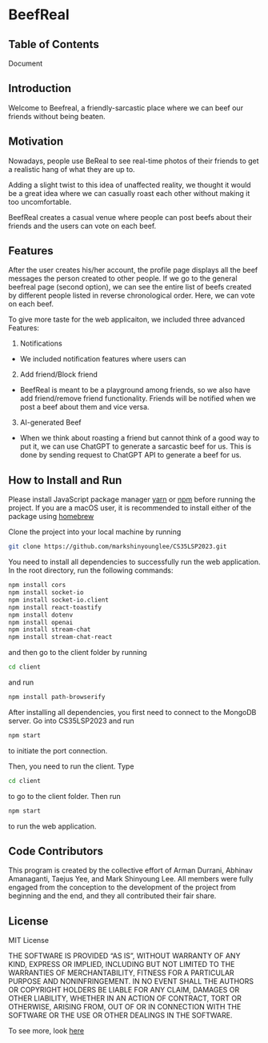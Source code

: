 # BeefReal

## Table of Contents
<a name="general-info"></a>
Document

## Introduction
Welcome to Beefreal, a friendly-sarcastic place where we can beef our friends without being beaten.

## Motivation
Nowadays, people use BeReal to see real-time photos of their friends to get a realistic hang of what they are up to. 

Adding a slight twist to this idea of unaffected reality, we thought it would be a great idea where we can casually roast each other without making it too uncomfortable.

BeefReal creates a casual venue where people can post beefs about their friends and the users can vote on each beef. 


## Features
After the user creates his/her account, the profile page displays all the beef messages the person created to other people. If we go to the general beefreal page (second option), we can see the entire list of beefs created by different people listed in reverse chronological order. Here, we can vote on each beef.

To give more taste for the web applicaiton, we included three advanced Features:
1. Notifications
* We included notification features where users can

2. Add friend/Block friend
* BeefReal is meant to be a playground among friends, so we also have add friend/remove friend functionality. Friends will be notified when we post a beef about them and vice versa. 

3. AI-generated Beef
* When we think about roasting a friend but cannot think of a good way to put it, we can use ChatGPT to generate a sarcastic beef for us. This is done by sending request to ChatGPT API to generate a beef for us.


## How to Install and Run

Please install JavaScript package manager [yarn](https://yarnpkg.com/) or [npm](https://www.npmjs.com/) before running the project. If you are a macOS user, it is recommended to install either of the package using [homebrew](https://brew.sh/)

Clone the project into your local machine by running

```bash
git clone https://github.com/markshinyounglee/CS35LSP2023.git
```

You need to install all dependencies to successfully run the web application. In the root directory, run the following commands:

```bash
npm install cors
npm install socket-io
npm install socket-io.client
npm install react-toastify
npm install dotenv
npm install openai
npm install stream-chat
npm install stream-chat-react
```

and then go to the client folder by running

```bash
cd client
```

and run

```bash
npm install path-browserify
```

After installing all dependencies, you first need to connect to the MongoDB server. Go into CS35LSP2023 and run 

```bash
npm start
```

to initiate the port connection.

Then, you need to run the client. Type

```bash
cd client
```

to go to the client folder. Then run

```bash
npm start
```

to run the web application.

## Code Contributors

This program is created by the collective effort of Arman Durrani, Abhinav Amanaganti, Taejus Yee, and Mark Shinyoung Lee. All members were fully engaged from the conception to the development of the project from beginning and the end, and they all contributed their fair share.

## License

MIT License

THE SOFTWARE IS PROVIDED “AS IS”, WITHOUT WARRANTY OF ANY KIND, EXPRESS OR IMPLIED, INCLUDING BUT NOT LIMITED TO THE WARRANTIES OF MERCHANTABILITY, FITNESS FOR A PARTICULAR PURPOSE AND NONINFRINGEMENT. IN NO EVENT SHALL THE AUTHORS OR COPYRIGHT HOLDERS BE LIABLE FOR ANY CLAIM, DAMAGES OR OTHER LIABILITY, WHETHER IN AN ACTION OF CONTRACT, TORT OR OTHERWISE, ARISING FROM, OUT OF OR IN CONNECTION WITH THE SOFTWARE OR THE USE OR OTHER DEALINGS IN THE SOFTWARE.

To see more, look [here](https://opensource.org/license/mit/)